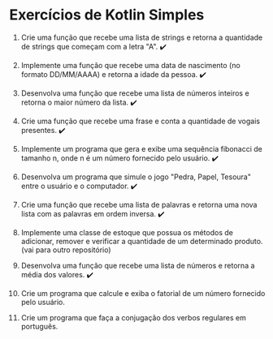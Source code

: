 # Exercícios de Kotlin Simples

1. Crie uma função que recebe uma lista de strings e retorna a quantidade de strings que começam com a letra "A". ✔️
2. Implemente uma função que recebe uma data de nascimento (no formato DD/MM/AAAA) e retorna a idade da pessoa. ✔️
3. Desenvolva uma função que recebe uma lista de números inteiros e retorna o maior número da lista. ✔️
4. Crie uma função que recebe uma frase e conta a quantidade de vogais presentes. ✔️
5. Implemente um programa que gera e exibe uma sequência fibonacci de tamanho n, onde n é um número fornecido pelo usuário. ✔️

6. Desenvolva um programa que simule o jogo "Pedra, Papel, Tesoura" entre o usuário e o computador. ✔️
7. Crie uma função que recebe uma lista de palavras e retorna uma nova lista com as palavras em ordem inversa. ✔️
8. Implemente uma classe de estoque que possua os métodos de adicionar, remover e verificar a quantidade de um determinado produto. (vai para outro repositório)
9. Desenvolva uma função que recebe uma lista de números e retorna a média dos valores. ✔️
10. Crie um programa que calcule e exiba o fatorial de um número fornecido pelo usuário.

11. Crie um programa que faça a conjugação dos verbos regulares em português.